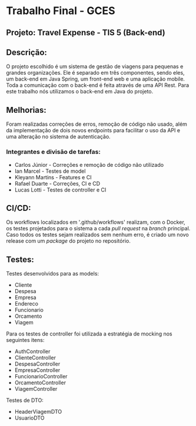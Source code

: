 # Trabalho Final - GCES

## Projeto: Travel Expense - TIS 5 (Back-end)
## Descrição:

O projeto escolhido é um sistema de gestão de viagens para pequenas e grandes organizações. Ele é separado em três componentes, sendo eles, um back-end em Java Spring, um front-end web e uma aplicação mobile. Toda a comunicação com o back-end é feita através de uma API Rest. Para este trabalho nós utilizamos o back-end em Java do projeto.

## Melhorias:
Foram realizadas correções de erros, remoção de código não usado, além da implementação de dois novos endpoints para facilitar o uso da API e uma alteração no sistema de autenticação.

### Integrantes e divisão de tarefas:
 - Carlos Júnior - Correções e remoção de código não utilizado
 - Ian Marcel - Testes de model
 - Kleyann Martins - Features e CI
 - Rafael Duarte - Correções, CI e CD
 - Lucas Lotti - Testes de controller e CI

## CI/CD:
Os workflows localizados em '.github/workflows' realizam, com o Docker, os testes projetados para o sistema a cada *pull request* na *branch* principal. Caso todos os testes sejam realizados sem nenhum erro, é criado um novo release com um *package* do projeto no repositório.

## Testes:
Testes desenvolvidos para as models:
 - Cliente
 - Despesa
 - Empresa
 - Endereco
 - Funcionario
 - Orcamento
 - Viagem

Para os testes de controller foi utilizada a estratégia de mocking nos seguintes itens:
 - AuthController
 - ClienteController
 - DespesaController
 - EmpresaController
 - FuncionarioController
 - OrcamentoController
 - ViagemController

Testes de DTO:
 - HeaderViagemDTO
 - UsuarioDTO


